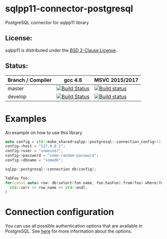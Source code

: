 sqlpp11-connector-postgresql
============================

PostgreSQL connector for sqlpp11 library

License:
-------------
sqlpp11 is distributed under the [BSD 2-Clause License](https://github.com/matthijs/sqlpp11-connector-postgresql/blob/master/LICENSE).

Status:
-------------
Branch / Compiler | gcc 4.8 | MSVC 2015/2017
------------------|---------|---------------
master | [![Build Status](https://travis-ci.org/matthijs/sqlpp11-connector-postgresql.svg?branch=master)](https://travis-ci.org/matthijs/sqlpp11-connector-postgresql?branch=master) | [![Build status](https://ci.appveyor.com/api/projects/status/bmor62aunb03hoeg/branch/master?svg=true)](https://ci.appveyor.com/project/matthijs/sqlpp11-connector-postgresql)
develop | [![Build Status](https://travis-ci.org/matthijs/sqlpp11-connector-postgresql.svg?branch=develop)](https://travis-ci.org/matthijs/sqlpp11-connector-postgresql?branch=develop) | [![Build status](https://ci.appveyor.com/api/projects/status/bmor62aunb03hoeg/branch/develop?svg=true)](https://ci.appveyor.com/project/matthijs/sqlpp11-connector-postgresql)

Examples
========

An example on how to use this library
```c++
auto config = std::make_shared<sqlpp::postgresql::connection_config>();
config->host = "127.0.0.1";
config->user = "someuser";
config->password = "some-random-password";
config->dbname = "somedb";

sqlpp::postgresql::connection db(config);

TabFoo foo;
for(const auto& row: db(select(foo.name, foo.hasFun).from(foo).where(foo.id > 17 and foo.name.like("%bar%"))) {
  std::cerr << row.name << std::endl;
}
```

Connection configuration
========================
You can use all possible authentication options that are available in PostgreSQL. See [here](https://www.postgresql.org/docs/10/static/libpq-connect.html#LIBPQ-CONNSTRING) for more information about the options.
